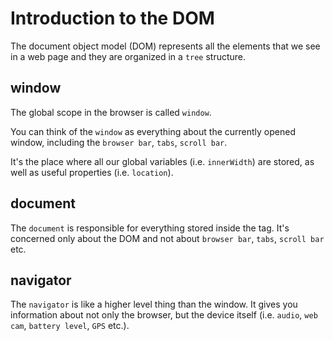 # Introduction to the DOM

The document object model (DOM) represents all the elements that we see in a web page and they are organized in a `tree` structure.

## window

The global scope in the browser is called `window`.

You can think of the `window` as everything about the currently opened window, including the `browser bar`, `tabs`, `scroll bar`.

It's the place where all our global variables (i.e. `innerWidth`) are stored, as well as useful properties (i.e. `location`).

## document

The `document` is responsible for everything stored inside the <html></html> tag.
It's concerned only about the DOM and not about `browser bar`, `tabs`, `scroll bar` etc.

## navigator

The `navigator` is like a higher level thing than the window.
It gives you information about not only the browser, but the device itself (i.e. `audio`, `web cam`, `battery level`, `GPS` etc.).
